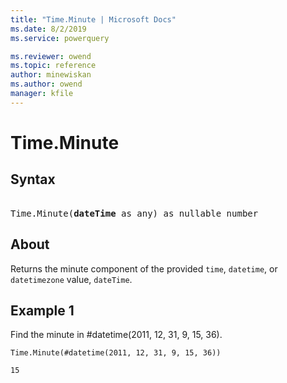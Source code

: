 ```yaml
---
title: "Time.Minute | Microsoft Docs"
ms.date: 8/2/2019
ms.service: powerquery

ms.reviewer: owend
ms.topic: reference
author: minewiskan
ms.author: owend
manager: kfile
---
```

# Time.Minute

## Syntax

<pre> 
Time.Minute(<b>dateTime</b> as any) as nullable number
</pre>
  
## About  
Returns the minute component of the provided `time`, `datetime`, or `datetimezone` value, `dateTime`.

## Example 1
Find the minute in #datetime(2011, 12, 31, 9, 15, 36).

```powerquery-m
Time.Minute(#datetime(2011, 12, 31, 9, 15, 36))
```

`15`

